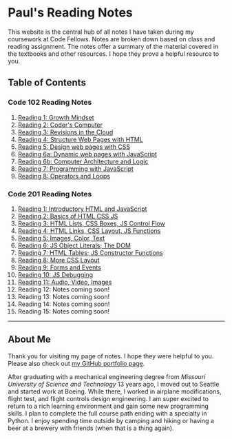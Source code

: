 # Paul's Reading Notes

This website is the central hub of all notes I have taken during my coursework at Code Fellows.  Notes are broken down based on class and reading assignment.  The notes offer a summary of the material covered in the textbooks and other resources.  I hope they prove a helpful resource to you.

## Table of Contents

### Code 102 Reading Notes
1. [Reading 1:  Growth Mindset](growth_mindset "Click to see the notes!")
1. [Reading 2:  Coder's Computer](coders_computer "Click to see the notes!")
1. [Reading 3:  Revisions in the Cloud](revisions_in_the_cloud "Click to see the notes!")
1. [Reading 4:  Structure Web Pages with HTML](structure_page_html "Click to see the notes!")
1. [Reading 5:  Design web pages with CSS](design_with_css "Click to see the notes!")
1. [Reading 6a:  Dynamic web pages with JavaScript](dynamic_pages_w_JS "Click to see the notes!")
1. [Reading 6b:  Computer Architecture and Logic](computer_architecture_logic "Click to see the notes!")
1. [Reading 7:  Programming with JavaScript](programming_w_JS "Click to see the notes!")
1. [Reading 8:  Operators and Loops](operators_and_loops "Click to see the notes!")


### Code 201 Reading Notes
1. [Reading 1:  Introductory HTML and JavaScript](class-01 "Click to see the notes!")
1. [Reading 2:  Basics of HTML CSS  JS](class-02 "Click to see the notes!")
1. [Reading 3:  HTML Lists, CSS Boxes, JS Control Flow](class-03 "Click to see the notes!")
1. [Reading 4:  HTML Links, CSS Layout, JS Functions](class-04 "Click to see the notes!")
1. [Reading 5:  Images, Color, Text](class-05 "Click to see the notes!")
1. [Reading 6:  JS Object Literals; The DOM](class-06 "Click to see the notes!")
1. [Reading 7:  HTML Tables; JS Constructor Functions](class-07 "Click to see the notes!")
1. [Reading 8:  More CSS Layout](class-08 "Click to see the notes!")
1. [Reading 9:  Forms and Events](class-09 "Click to see the notes!")
1. [Reading 10:  JS Debugging](class-10)
1. [Reading 11:  Audio, Video, Images](class-11)
1. Reading 12:  Notes coming soon!
1. Reading 13:  Notes coming soon!
1. Reading 14:  Notes coming soon!
1. Reading 15:  Notes coming soon!



---
## About Me
Thank you for visiting my page of notes.  I hope they were helpful to you.  Please also check out [my GitHub portfolio page](https://github.com/paul-leonard "Paul's GitHub Portfolio").

After graduating with a mechanical engineering degree from *Missouri University of Science and Technology* 13 years ago, I moved out to Seattle and started work at Boeing.  While there, I worked in airplane modifications, flight test, and flight controls design engineering.  I am super excited to return to a rich learning environment and gain some new programming skills.  I plan to complete the full course path ending with a specialty in Python.  I enjoy spending time outside by camping and hiking or having a beer at a brewery with friends (when that is a thing again).
